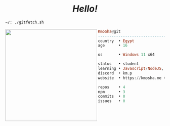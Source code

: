   <h1 align="center">
  <i>Hello!</i>
</h1>


```sh
~/: ./gitfetch.sh
```

<img align="left" src="https://avatars.githubusercontent.com/u/128246041?v=4" width="290" />

```haskell
KmoSha@git
------------------------------
country  • Egypt
age      • 16

os       • Windows 11 x64

status   • student
learning • Javascript/NodeJS, Networking
discord  • km.p
website  • https://kmosha.me (soon..)

repos    • 4
npm      • 3
commits  • 0
issues   • 0
```
